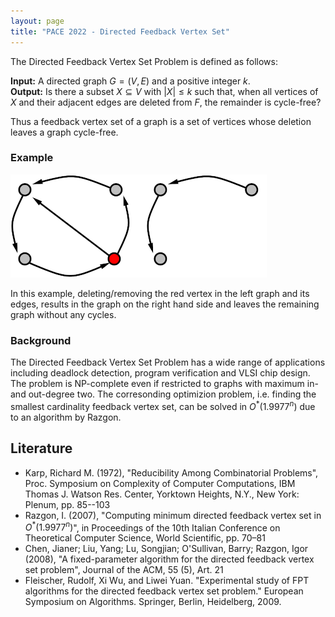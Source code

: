 ```yaml
---
layout: page
title: "PACE 2022 - Directed Feedback Vertex Set"
---
```


The Directed Feedback Vertex Set Problem is defined as follows:

**Input:** A directed graph $G = (V, E)$ and a positive integer $k$. <br/>
**Output:** Is there a subset $X \subseteq V$ with $|X| \leq k$ such that, when all vertices of $X$ and their adjacent edges are deleted from $F$, the remainder is cycle-free?

Thus a feedback vertex set of a graph is a set of vertices whose deletion leaves a graph cycle-free.

### Example

![Example](/2022/img/examplemergedscaled.png)

In this example, deleting/removing the red vertex in the left graph and its edges, results in the graph on the right hand side and leaves the remaining graph without any cycles.

### Background 

The Directed Feedback Vertex Set Problem has a wide range of applications including deadlock detection, program verification and VLSI chip design.  The problem is NP-complete even if restricted to graphs with maximum in- and out-degree two. The corresonding optimizion problem, i.e. finding the smallest cardinality feedback vertex set, can be solved in $O^*(1.9977^n)$ due to an algorithm by Razgon. 
<!--Chen et al. have shown that the problem is fixed-parameter tracktable if parameterized with the solution size $k$, i.e. Chen et al. develop an algorithm with running time $4^kk!n^{O(1)}$.-->


## Literature

 - Karp, Richard M. (1972), "Reducibility Among Combinatorial Problems", Proc. Symposium on Complexity of Computer Computations, IBM Thomas J. Watson Res. Center, Yorktown Heights, N.Y., New York: Plenum, pp. 85--103
 - Razgon, I. (2007), "Computing minimum directed feedback vertex set in $O^*(1.9977^n)$", in Proceedings of the 10th Italian Conference on Theoretical Computer Science, World Scientific, pp. 70–81
 - Chen, Jianer; Liu, Yang; Lu, Songjian; O'Sullivan, Barry; Razgon, Igor (2008), "A fixed-parameter algorithm for the directed feedback vertex set problem", Journal of the ACM, 55 (5), Art. 21
 - Fleischer, Rudolf, Xi Wu, and Liwei Yuan. "Experimental study of FPT algorithms for the directed feedback vertex set problem." European Symposium on Algorithms. Springer, Berlin, Heidelberg, 2009.


